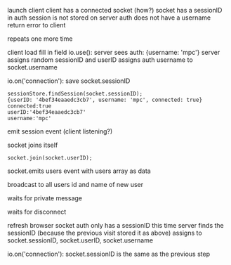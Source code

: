 launch client
client has a connected socket (how?)
socket has a sessionID in auth
session is not stored on server
auth does not have a username
return error to client

repeats one more time


client load
fill in field
io.use():
server sees auth:
{username: 'mpc'}
server assigns random sessionID and userID
assigns auth username to socket.username

io.on('connection'):
save socket.sessionID
```
sessionStore.findSession(socket.sessionID);
{userID: '4bef34eaaedc3cb7', username: 'mpc', connected: true}
connected:true
userID:'4bef34eaaedc3cb7'
username:'mpc'
```

emit session event (client listening?)

socket joins itself

  ```socket.join(socket.userID);```

  socket.emits users event with users array as data

  broadcast to all users id and name of new user

  waits for private message

  waits for disconnect


  refresh browser
  socket auth only has a sessionID
  this time server finds the sessionID (because the previous visit stored it as above)
  assigns to socket.sessionID, socket.userID, socket.username

  io.on('connection'):
  socket.sessionID is the same as the previous step
  